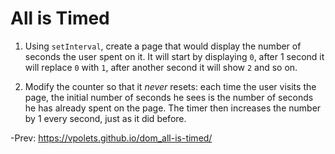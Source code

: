 # All is Timed

1) Using `setInterval`, create a page that would display the number of seconds the user spent on it. It will start by displaying `0`, after 1 second it will replace `0` with `1`, after another second it will show `2` and so on.

2) Modify the counter so that it _never_ resets: each time the user visits the page, the initial number of seconds he sees is the number of seconds he has already spent on the page. The timer then increases the number by 1 every second, just as it did before.

-Prev: https://vpolets.github.io/dom_all-is-timed/